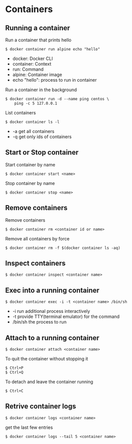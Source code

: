 # Containers

## Running a container

Run a container that prints hello
```
$ docker container run alpine echo "hello"
```
 - docker: Docker CLI
 - container: Context
 - run: Command
 - alpine: Container image
 - echo "hello": process to run in container

Run a container in the background
```
$ docker container run -d --name ping centos \
    ping -c 5 127.0.0.1
```

List containers
```
$ docker container ls -l
```
 - -a get all containers
 - -q get only ids of containers

## Start or Stop container

Start container by name
```
$ docker container start <name>
```

Stop container by name
```
$ docker container stop <name>
```

## Remove containers

Remove containers
```
$ docker container rm <container id or name> 
```

Remove all containers by force
```
$ docker container rm -f $(docker container ls -aq)
```

## Inspect containers
```
$ docker container inspect <container name>
```

## Exec into a running container
```
$ docker container exec -i -t <container name> /bin/sh
```
 - -i run additional process interactively
 - -t provide TTY(terminal emulator) for the command
 - /bin/sh the process to run

## Attach to a running container
```
$ docker container attach <container name>
```

To quit the container without stopping it
```
$ Ctrl+P
$ Ctrl+Q
```

To detach and leave the container running
```
$ Ctrl+C
```

## Retrive container logs
```
$ docker container logs <container name>
```

get the last few entries
```
$ docker container logs --tail 5 <container name>
```
